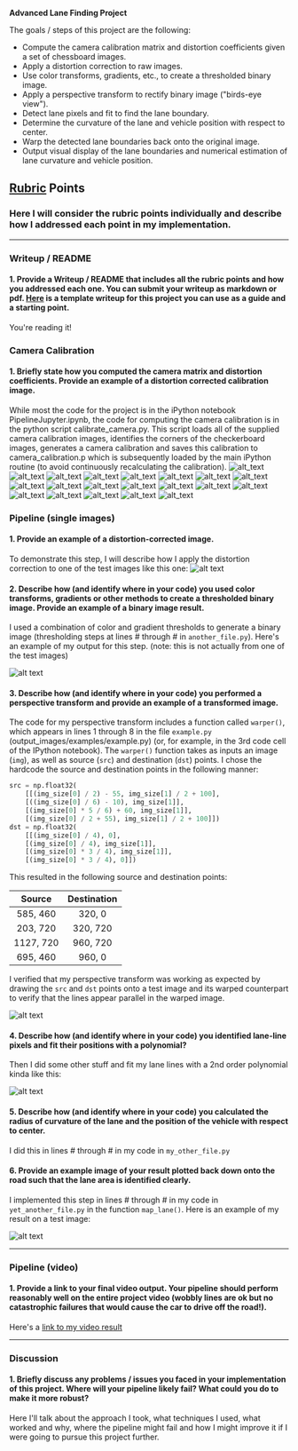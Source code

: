 **Advanced Lane Finding Project**

The goals / steps of this project are the following:

* Compute the camera calibration matrix and distortion coefficients given a set of chessboard images.
* Apply a distortion correction to raw images.
* Use color transforms, gradients, etc., to create a thresholded binary image.
* Apply a perspective transform to rectify binary image ("birds-eye view").
* Detect lane pixels and fit to find the lane boundary.
* Determine the curvature of the lane and vehicle position with respect to center.
* Warp the detected lane boundaries back onto the original image.
* Output visual display of the lane boundaries and numerical estimation of lane curvature and vehicle position.

[//]: # (Image References)

[image1]: ./examples/undistort_output.png "Undistorted"
[image2]: ./test_images/test1.jpg "Road Transformed"
[image3]: ./examples/binary_combo_example.jpg "Binary Example"
[image4]: ./examples/warped_straight_lines.jpg "Warp Example"
[image5]: ./examples/color_fit_lines.jpg "Fit Visual"
[image6]: ./examples/example_output.jpg "Output"
[video1]: ./project_video.mp4 "Video"

[calib1]: ./output_calibration_images/annotated_calibration1.jpg'
[calib2]: ./output_calibration_images/annotated_calibration2.jpg'
[calib3]: ./output_calibration_images/annotated_calibration3.jpg'
[calib4]: ./output_calibration_images/annotated_calibration4.jpg'
[calib5]: ./output_calibration_images/annotated_calibration5.jpg'
[calib6]: ./output_calibration_images/annotated_calibration6.jpg'
[calib7]: ./output_calibration_images/annotated_calibration7.jpg'
[calib8]: ./output_calibration_images/annotated_calibration8.jpg'
[calib9]: ./output_calibration_images/annotated_calibration9.jpg'
[calib10]: ./output_calibration_images/annotated_calibration10.jpg'
[calib11]: ./output_calibration_images/annotated_calibration11.jpg'
[calib12]: ./output_calibration_images/annotated_calibration12.jpg'
[calib13]: ./output_calibration_images/annotated_calibration13.jpg'
[calib14]: ./output_calibration_images/annotated_calibration14.jpg'
[calib15]: ./output_calibration_images/annotated_calibration15.jpg'
[calib16]: ./output_calibration_images/annotated_calibration16.jpg'
[calib17]: ./output_calibration_images/annotated_calibration17.jpg'
[calib18]: ./output_calibration_images/annotated_calibration18.jpg'
[calib19]: ./output_calibration_images/annotated_calibration19.jpg'
[calib20]: ./output_calibration_images/annotated_calibration20.jpg'

## [Rubric](https://review.udacity.com/#!/rubrics/571/view) Points

### Here I will consider the rubric points individually and describe how I addressed each point in my implementation.  

---

### Writeup / README

#### 1. Provide a Writeup / README that includes all the rubric points and how you addressed each one.  You can submit your writeup as markdown or pdf.  [Here](https://github.com/udacity/CarND-Advanced-Lane-Lines/blob/master/writeup_template.md) is a template writeup for this project you can use as a guide and a starting point.  

You're reading it!

### Camera Calibration

#### 1. Briefly state how you computed the camera matrix and distortion coefficients. Provide an example of a distortion corrected calibration image.

While most the code for the project is in the iPython notebook PipelineJupyter.ipynb, the code for computing the camera calibration is in the python script calibrate_camera.py. This script loads all of the supplied camera calibration images, identifies the corners of the checkerboard images, generates a camera calibration and saves this calibration to camera_calibration.p which is subsequently loaded by the main iPython routine (to avoid continuously recalculating the calibration). 
![alt_text][calib1]
![alt_text][calib2]
![alt_text][calib3]
![alt_text][calib4]
![alt_text][calib5]
![alt_text][calib6]
![alt_text][calib7]
![alt_text][calib8]
![alt_text][calib9]
![alt_text][calib10]
![alt_text][calib11]
![alt_text][calib12]
![alt_text][calib13]
![alt_text][calib14]
![alt_text][calib15]
![alt_text][calib16]
![alt_text][calib17]
![alt_text][calib18]
![alt_text][calib19]
![alt_text][calib20]


### Pipeline (single images)

#### 1. Provide an example of a distortion-corrected image.

To demonstrate this step, I will describe how I apply the distortion correction to one of the test images like this one:
![alt text][image2]

#### 2. Describe how (and identify where in your code) you used color transforms, gradients or other methods to create a thresholded binary image.  Provide an example of a binary image result.

I used a combination of color and gradient thresholds to generate a binary image (thresholding steps at lines # through # in `another_file.py`).  Here's an example of my output for this step.  (note: this is not actually from one of the test images)

![alt text][image3]

#### 3. Describe how (and identify where in your code) you performed a perspective transform and provide an example of a transformed image.

The code for my perspective transform includes a function called `warper()`, which appears in lines 1 through 8 in the file `example.py` (output_images/examples/example.py) (or, for example, in the 3rd code cell of the IPython notebook).  The `warper()` function takes as inputs an image (`img`), as well as source (`src`) and destination (`dst`) points.  I chose the hardcode the source and destination points in the following manner:

```python
src = np.float32(
    [[(img_size[0] / 2) - 55, img_size[1] / 2 + 100],
    [((img_size[0] / 6) - 10), img_size[1]],
    [(img_size[0] * 5 / 6) + 60, img_size[1]],
    [(img_size[0] / 2 + 55), img_size[1] / 2 + 100]])
dst = np.float32(
    [[(img_size[0] / 4), 0],
    [(img_size[0] / 4), img_size[1]],
    [(img_size[0] * 3 / 4), img_size[1]],
    [(img_size[0] * 3 / 4), 0]])
```

This resulted in the following source and destination points:

| Source        | Destination   | 
|:-------------:|:-------------:| 
| 585, 460      | 320, 0        | 
| 203, 720      | 320, 720      |
| 1127, 720     | 960, 720      |
| 695, 460      | 960, 0        |

I verified that my perspective transform was working as expected by drawing the `src` and `dst` points onto a test image and its warped counterpart to verify that the lines appear parallel in the warped image.

![alt text][image4]

#### 4. Describe how (and identify where in your code) you identified lane-line pixels and fit their positions with a polynomial?

Then I did some other stuff and fit my lane lines with a 2nd order polynomial kinda like this:

![alt text][image5]

#### 5. Describe how (and identify where in your code) you calculated the radius of curvature of the lane and the position of the vehicle with respect to center.

I did this in lines # through # in my code in `my_other_file.py`

#### 6. Provide an example image of your result plotted back down onto the road such that the lane area is identified clearly.

I implemented this step in lines # through # in my code in `yet_another_file.py` in the function `map_lane()`.  Here is an example of my result on a test image:

![alt text][image6]

---

### Pipeline (video)

#### 1. Provide a link to your final video output.  Your pipeline should perform reasonably well on the entire project video (wobbly lines are ok but no catastrophic failures that would cause the car to drive off the road!).

Here's a [link to my video result](./project_video.mp4)

---

### Discussion

#### 1. Briefly discuss any problems / issues you faced in your implementation of this project.  Where will your pipeline likely fail?  What could you do to make it more robust?

Here I'll talk about the approach I took, what techniques I used, what worked and why, where the pipeline might fail and how I might improve it if I were going to pursue this project further.  
